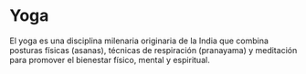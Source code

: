 # Yoga
El yoga es una disciplina milenaria originaria de la India que combina posturas físicas (asanas), técnicas de respiración (pranayama) y meditación para promover el bienestar físico, mental y espiritual.
